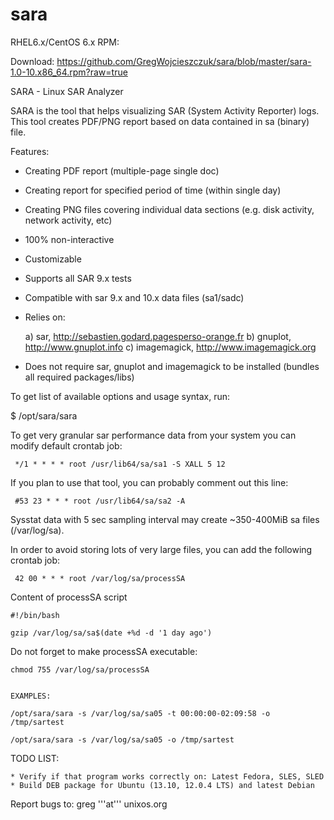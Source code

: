 sara
====

RHEL6.x/CentOS 6.x RPM:

Download: https://github.com/GregWojcieszczuk/sara/blob/master/sara-1.0-10.x86_64.rpm?raw=true

SARA - Linux SAR Analyzer

SARA is the tool that helps visualizing SAR (System Activity Reporter) logs.
This tool creates PDF/PNG report based on data contained in sa (binary) file.

Features:
  * Creating PDF report (multiple-page single doc)
  * Creating report for specified period of time (within single day)
  * Creating PNG files covering individual data sections (e.g. disk activity, network activity, etc)
  * 100% non-interactive
  * Customizable
  * Supports all SAR 9.x tests
  * Compatible with sar 9.x and 10.x data files (sa1/sadc)
  * Relies on:

     a) sar, http://sebastien.godard.pagesperso-orange.fr
     b) gnuplot, http://www.gnuplot.info
     c) imagemagick, http://www.imagemagick.org
     

  * Does not require sar, gnuplot and imagemagick to be installed (bundles all required packages/libs)


To get list of available options and usage syntax, run:

$ /opt/sara/sara

To get very granular sar performance data from your system you can modify default crontab job:

     */1 * * * * root /usr/lib64/sa/sa1 -S XALL 5 12

If you plan to use that tool, you can probably comment out this line:

     #53 23 * * * root /usr/lib64/sa/sa2 -A

Sysstat data with 5 sec sampling interval may create ~350-400MiB sa files (/var/log/sa).

In order to avoid storing lots of very large files, you can add the following crontab job:

     42 00 * * * root /var/log/sa/processSA

Content of processSA script

    #!/bin/bash

    gzip /var/log/sa/sa$(date +%d -d '1 day ago')


Do not forget to make processSA executable:

    chmod 755 /var/log/sa/processSA


    EXAMPLES:
    
    /opt/sara/sara -s /var/log/sa/sa05 -t 00:00:00-02:09:58 -o /tmp/sartest

    /opt/sara/sara -s /var/log/sa/sa05 -o /tmp/sartest

TODO LIST:

    * Verify if that program works correctly on: Latest Fedora, SLES, SLED
    * Build DEB package for Ubuntu (13.10, 12.0.4 LTS) and latest Debian

Report bugs to: greg '''at''' unixos.org
